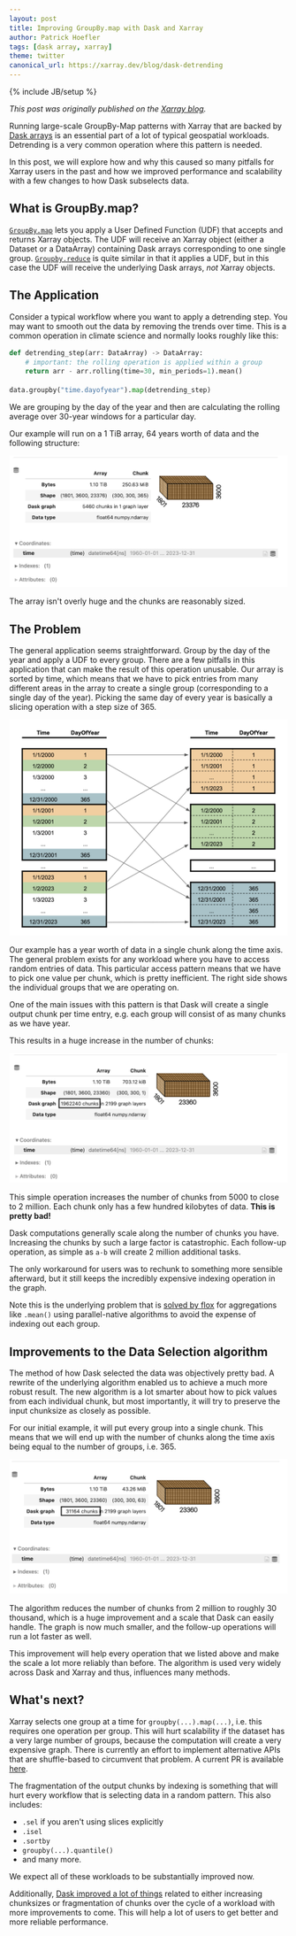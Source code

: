 ```yaml
---
layout: post
title: Improving GroupBy.map with Dask and Xarray
author: Patrick Hoefler
tags: [dask array, xarray]
theme: twitter
canonical_url: https://xarray.dev/blog/dask-detrending
---
```


{% include JB/setup %}

_This post was originally published on the [Xarray blog](https://xarray.dev/blog/dask-detrending)._

Running large-scale GroupBy-Map patterns with Xarray that are backed by [Dask arrays](https://docs.dask.org/en/stable/array.html?utm_source=dask-blog) is
an essential part of a lot of typical geospatial workloads. Detrending is a very common
operation where this pattern is needed.

In this post, we will explore how and why this caused so many pitfalls for Xarray users in
the past and how we improved performance and scalability with a few changes to how Dask
subselects data.

## What is GroupBy.map?

[`GroupBy.map`](https://docs.xarray.dev/en/stable/generated/xarray.core.groupby.DatasetGroupBy.map.html) lets you apply a User Defined Function (UDF)
that accepts and returns Xarray objects. The UDF will receive an Xarray object (either a Dataset or a DataArray) containing Dask arrays corresponding to one single group.
[`Groupby.reduce`](https://docs.xarray.dev/en/stable/generated/xarray.core.groupby.DatasetGroupBy.reduce.html) is quite similar
in that it applies a UDF, but in this case the UDF will receive the underlying Dask arrays, _not_ Xarray objects.

## The Application

Consider a typical workflow where you want to apply a detrending step. You may want to smooth out
the data by removing the trends over time. This is a common operation in climate science
and normally looks roughly like this:

```python
def detrending_step(arr: DataArray) -> DataArray:
    # important: the rolling operation is applied within a group
    return arr - arr.rolling(time=30, min_periods=1).mean()

data.groupby("time.dayofyear").map(detrending_step)
```

We are grouping by the day of the year and then are calculating the rolling average over
30-year windows for a particular day.

Our example will run on a 1 TiB array, 64 years worth of data and the following structure:

![Python repr output of 1 TiB Dask array with shape (1801, 3600, 233376) split into 5460, 250 MiB chunks of (300, 300, 365) ](/images/dask-detrending/input-array.png)

The array isn't overly huge and the chunks are reasonably sized.

## The Problem

The general application seems straightforward. Group by the day of the year and apply a UDF
to every group. There are a few pitfalls in this application that can make the result of
this operation unusable. Our array is sorted by time, which means that we have to pick
entries from many different areas in the array to create a single group (corresponding to a single day of the year).
Picking the same day of every year is basically a slicing operation with a step size of 365.

![Schematic showing an array sorted by time, where data is selected from many different areas in the array to create a single group (corresponding to a specific day of the year).](/images/dask-detrending/indexing-data-selection.png "Data Selection Pattern")

Our example has a year worth of data in a single chunk along the time axis. The general problem
exists for any workload where you have to access random entries of data. This
particular access pattern means that we have to pick one value per chunk, which is pretty
inefficient. The right side shows the individual groups that we are operating on.

One of the main issues with this pattern is that Dask will create a single output chunk per time
entry, e.g. each group will consist of as many chunks as we have year.

This results in a huge increase in the number of chunks:

![Python repr output of a 1 TiB Dask array with nearly 2 million, 700 kiB chunks.](/images/dask-detrending/output-array-old.png)

This simple operation increases the number of chunks from 5000 to close to 2 million. Each
chunk only has a few hundred kilobytes of data. **This is pretty bad!**

Dask computations generally scale along the number of chunks you have. Increasing the chunks by such
a large factor is catastrophic. Each follow-up operation, as simple as `a-b` will create 2 million
additional tasks.

The only workaround for users was to rechunk to something more sensible afterward, but it
still keeps the incredibly expensive indexing operation in the graph.

Note this is the underlying problem that is [solved by flox](https://xarray.dev/blog/flox) for aggregations like `.mean()`
using parallel-native algorithms to avoid the expense of indexing out each group.

## Improvements to the Data Selection algorithm

The method of how Dask selected the data was objectively pretty bad.
A rewrite of the underlying algorithm enabled us to achieve a much more robust result. The new
algorithm is a lot smarter about how to pick values from each individual chunk, but most importantly,
it will try to preserve the input chunksize as closely as possible.

For our initial example, it will put every group into a single chunk. This means that we will
end up with the number of chunks along the time axis being equal to the number of groups, i.e. 365.

![Python repr output of a 1 TiB Dask array with 31164, 43 MiB chunks](/images/dask-detrending/output-array-new.png)

The algorithm reduces the number of chunks from 2 million to roughly 30 thousand, which is a huge improvement
and a scale that Dask can easily handle. The graph is now much smaller, and the follow-up operations
will run a lot faster as well.

This improvement will help every operation that we listed above and make the scale a lot more
reliably than before. The algorithm is used very widely across Dask and Xarray and thus, influences
many methods.

## What's next?

Xarray selects one group at a time for `groupby(...).map(...)`, i.e. this requires one operation
per group. This will hurt scalability if the dataset has a very large number of groups, because
the computation will create a very expensive graph. There is currently an effort to implement alternative
APIs that are shuffle-based to circumvent that problem. A current PR is available [here](https://github.com/pydata/xarray/pull/9320).

The fragmentation of the output chunks by indexing is something that will hurt every workflow that is selecting data in a random
pattern. This also includes:

- `.sel` if you aren't using slices explicitly
- `.isel`
- `.sortby`
- `groupby(...).quantile()`
- and many more.

We expect all of these workloads to be substantially improved now.

Additionally, [Dask improved a lot of things](https://docs.dask.org/en/stable/changelog.html#v2024-11-1) related to either increasing chunksizes or fragmentation
of chunks over the cycle of a workload with more improvements to come. This will help a lot of
users to get better and more reliable performance.
